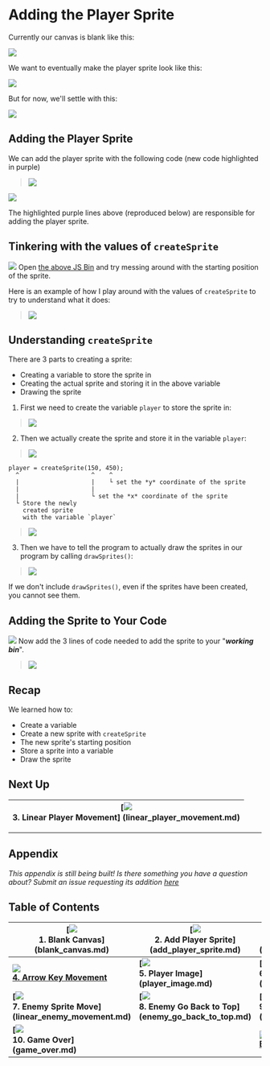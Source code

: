 # Adding the Player Sprite

Currently our canvas is blank like this:

![](img/sq_1_blank_canvas.png)

We want to eventually make the player sprite look like this:

![](img/sq_5_player_image.gif)

But for now, we'll settle with this:

![](img/sq_2_add_player_sprite.png)

## Adding the Player Sprite

We can add the player sprite with the following code (new code highlighted in
purple)

> <a href="http://jsbin.com/qiyuno/14/edit?js,output"
> target="_blank">![](img/2_js_bin_screenshot.png)</a>

<a href="http://jsbin.com/qiyuno/14/edit?js,output"
target="_blank">![](img/open_in_js_bin.png)</a>

The highlighted purple lines above (reproduced below) are responsible for adding
the player sprite.

## Tinkering with the values of `createSprite`

![](img/checkmark.png) Open <a href="http://jsbin.com/qiyuno/14/edit?js,output"
target="_blank">the above JS Bin</a> and try messing around with the starting
position of the sprite.

Here is an example of how I play around with the values of `createSprite` to try
to understand what it does:

> ![](img/2_messing_around_with_starting_position.gif)

## Understanding `createSprite`

There are 3 parts to creating a sprite:

- Creating a variable to store the sprite in
- Creating the actual sprite and storing it in the above variable
- Drawing the sprite

1. First we need to create the variable `player` to store the sprite in:

> ![](img/2_variable.png)

2. Then we actually create the sprite and store it in the variable `player`:

> ![](img/2_create_sprite.png)

```
player = createSprite(150, 450);
  ^                    ^    ^
  |                    |    └ set the *y* coordinate of the sprite
  |                    |
  |                    └ set the *x* coordinate of the sprite
  └ Store the newly
    created sprite
    with the variable `player`
```

> ![](img/t2_sprite_position.png)

3. Then we have to tell the program to actually draw the sprites in our program
by calling `drawSprites()`:

> ![](img/2_draw_sprites.png)

If we don't include `drawSprites()`, even if the sprites have been created, you
cannot see them.

## Adding the Sprite to Your Code

![](img/checkmark.png) Now add the 3 lines of code needed to add the sprite to
your "_**working bin**_".

> ![](img/t2_add_code.gif)

## Recap

We learned how to:

- Create a variable
- Create a new sprite with `createSprite`
- The new sprite's starting position
- Store a sprite into a variable
- Draw the sprite

## Next Up

| **[![](img/sq_3_linear_player_movement.gif)  <br> 3. Linear Player Movement] (linear_player_movement.md)**    |
| ------------------------------------------------------------------------------------------------------------- |

--------------------------------------------------------------------------------

## Appendix

_This appendix is still being built! Is there something you have a question
about? Submit an issue requesting its addition
[here](https://github.com/hackclub/hackclub/issues)_

## Table of Contents

| **[![](img/sq_1_blank_canvas.png)          <br> 1.  Blank Canvas]      (blank_canvas.md)**          | **[![](img/sq_2_add_player_sprite.png)    <br> 2. Add Player Sprite]    (add_player_sprite.md)**    | **[![](img/sq_3_linear_player_movement.gif)  <br> 3. Linear Player Movement] (linear_player_movement.md)** |
| --------------------------------------------------------------------------------------------------- | --------------------------------------------------------------------------------------------------- | ---------------------------------------------------------------------------------------------------------- |
| **[![](img/sq_4_arrow_key_movement.gif)    <br> 4.  Arrow Key Movement](arrow_key_movement.md)**    | **[![](img/sq_5_player_image.gif)         <br> 5. Player Image]         (player_image.md)**         | **[![](img/sq_6_add_enemy_sprite.gif)        <br> 6. Add Enemy Sprite]       (add_enemy_sprite.md)**       |
| **[![](img/sq_7_linear_enemy_movement.gif) <br> 7.  Enemy Sprite Move] (linear_enemy_movement.md)** | **[![](img/sq_8_enemy_go_back_to_top.gif) <br> 8. Enemy Go Back to Top] (enemy_go_back_to_top.md)** | **[![](img/sq_9_random_enemy_position.gif)   <br> 9. Random Enemy Position]  (random_enemy_position.md)**  |
| **[![](img/sq_10_game_over.gif)            <br> 10. Game Over]         (game_over.md)**             |                                                                                                     | **[![](img/readme.png) <br> Back to the README.md](README.md)**                                            |
